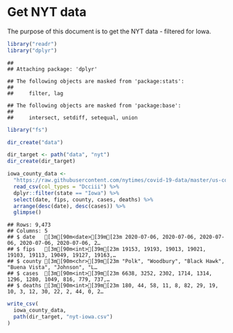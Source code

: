 Get NYT data
================

The purpose of this document is to get the NYT data - filtered for Iowa.

``` r
library("readr")
library("dplyr")
```

    ## 
    ## Attaching package: 'dplyr'

    ## The following objects are masked from 'package:stats':
    ## 
    ##     filter, lag

    ## The following objects are masked from 'package:base':
    ## 
    ##     intersect, setdiff, setequal, union

``` r
library("fs")
```

``` r
dir_create("data")

dir_target <- path("data", "nyt")
dir_create(dir_target)
```

``` r
iowa_county_data <- 
  "https://raw.githubusercontent.com/nytimes/covid-19-data/master/us-counties.csv" %>%
  read_csv(col_types = "Dcciii") %>%
  dplyr::filter(state == "Iowa") %>%
  select(date, fips, county, cases, deaths) %>%
  arrange(desc(date), desc(cases)) %>%
  glimpse()
```

    ## Rows: 9,473
    ## Columns: 5
    ## $ date   [3m[90m<date>[39m[23m 2020-07-06, 2020-07-06, 2020-07-06, 2020-07-06, 2020-07-06, 2…
    ## $ fips   [3m[90m<int>[39m[23m 19153, 19193, 19013, 19021, 19103, 19113, 19049, 19127, 19163,…
    ## $ county [3m[90m<chr>[39m[23m "Polk", "Woodbury", "Black Hawk", "Buena Vista", "Johnson", "L…
    ## $ cases  [3m[90m<int>[39m[23m 6638, 3252, 2302, 1714, 1314, 1296, 1280, 1049, 816, 779, 737,…
    ## $ deaths [3m[90m<int>[39m[23m 180, 44, 58, 11, 8, 82, 29, 19, 10, 3, 12, 30, 22, 2, 44, 0, 2…

``` r
write_csv(
  iowa_county_data,
  path(dir_target, "nyt-iowa.csv")
)
```
